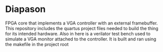 # Diapason
FPGA core that implements a VGA controller with an external framebuffer. 
This repository includes the quartus project files needed to build the thing for its intended hardware.
Also in here is a verilator test bench used to simulate a VGA monitor attached to the controller.
It is built and ran using the makefile in the project root
